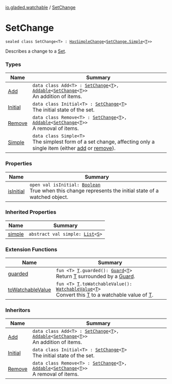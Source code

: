[io.gladed.watchable](../index.md) / [SetChange](./index.md)

# SetChange

`sealed class SetChange<T> : `[`HasSimpleChange`](../-has-simple-change/index.md)`<`[`SetChange.Simple`](-simple/index.md)`<`[`T`](index.md#T)`>>`

Describes a change to a [Set](https://kotlinlang.org/api/latest/jvm/stdlib/kotlin.collections/-set/index.html).

### Types

| Name | Summary |
|---|---|
| [Add](-add/index.md) | `data class Add<T> : `[`SetChange`](./index.md)`<`[`T`](-add/index.md#T)`>, `[`Addable`](../-addable/index.md)`<`[`SetChange`](./index.md)`<`[`T`](-add/index.md#T)`>>`<br>An addition of items. |
| [Initial](-initial/index.md) | `data class Initial<T> : `[`SetChange`](./index.md)`<`[`T`](-initial/index.md#T)`>`<br>The initial state of the set. |
| [Remove](-remove/index.md) | `data class Remove<T> : `[`SetChange`](./index.md)`<`[`T`](-remove/index.md#T)`>, `[`Addable`](../-addable/index.md)`<`[`SetChange`](./index.md)`<`[`T`](-remove/index.md#T)`>>`<br>A removal of items. |
| [Simple](-simple/index.md) | `data class Simple<T>`<br>The simplest form of a set change, affecting only a single item (either [add](-simple/add.md) or [remove](-simple/remove.md)). |

### Properties

| Name | Summary |
|---|---|
| [isInitial](is-initial.md) | `open val isInitial: `[`Boolean`](https://kotlinlang.org/api/latest/jvm/stdlib/kotlin/-boolean/index.html)<br>True when this change represents the initial state of a watched object. |

### Inherited Properties

| Name | Summary |
|---|---|
| [simple](../-has-simple-change/simple.md) | `abstract val simple: `[`List`](https://kotlinlang.org/api/latest/jvm/stdlib/kotlin.collections/-list/index.html)`<`[`S`](../-has-simple-change/index.md#S)`>` |

### Extension Functions

| Name | Summary |
|---|---|
| [guarded](../../io.gladed.watchable.util/guarded.md) | `fun <T> `[`T`](../../io.gladed.watchable.util/guarded.md#T)`.guarded(): `[`Guard`](../../io.gladed.watchable.util/-guard/index.md)`<`[`T`](../../io.gladed.watchable.util/guarded.md#T)`>`<br>Return [T](../../io.gladed.watchable.util/guarded.md#T) surrounded by a [Guard](../../io.gladed.watchable.util/-guard/index.md). |
| [toWatchableValue](../to-watchable-value.md) | `fun <T> `[`T`](../to-watchable-value.md#T)`.toWatchableValue(): `[`WatchableValue`](../-watchable-value/index.md)`<`[`T`](../to-watchable-value.md#T)`>`<br>Convert this [T](../to-watchable-value.md#T) to a watchable value of [T](../to-watchable-value.md#T). |

### Inheritors

| Name | Summary |
|---|---|
| [Add](-add/index.md) | `data class Add<T> : `[`SetChange`](./index.md)`<`[`T`](-add/index.md#T)`>, `[`Addable`](../-addable/index.md)`<`[`SetChange`](./index.md)`<`[`T`](-add/index.md#T)`>>`<br>An addition of items. |
| [Initial](-initial/index.md) | `data class Initial<T> : `[`SetChange`](./index.md)`<`[`T`](-initial/index.md#T)`>`<br>The initial state of the set. |
| [Remove](-remove/index.md) | `data class Remove<T> : `[`SetChange`](./index.md)`<`[`T`](-remove/index.md#T)`>, `[`Addable`](../-addable/index.md)`<`[`SetChange`](./index.md)`<`[`T`](-remove/index.md#T)`>>`<br>A removal of items. |
